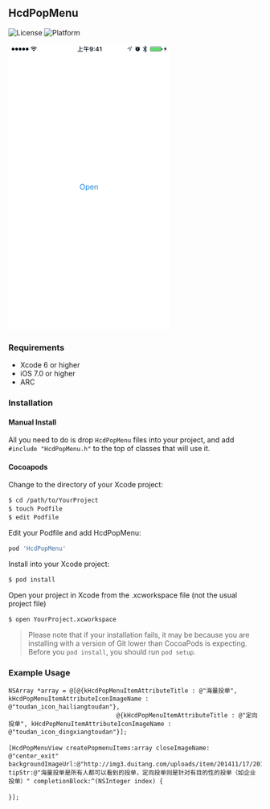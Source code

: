 HcdPopMenu
------
![License](https://img.shields.io/cocoapods/l/TWPhotoPicker.svg)
![Platform](https://img.shields.io/cocoapods/p/TWPhotoPicker.svg)

![图片](https://raw.githubusercontent.com/Jvaeyhcd/HcdPopMenu/master/screen.gif)

### Requirements
* Xcode 6 or higher
* iOS 7.0 or higher
* ARC

### Installation
#### Manual Install

All you need to do is drop `HcdPopMenu` files into your project, and add `#include "HcdPopMenu.h"` to the top of classes that will use it.

#### Cocoapods

Change to the directory of your Xcode project:
``` bash
$ cd /path/to/YourProject
$ touch Podfile
$ edit Podfile
```

Edit your Podfile and add HcdPopMenu:
``` bash
pod 'HcdPopMenu'
```
Install into your Xcode project:
``` bash
$ pod install
```
Open your project in Xcode from the .xcworkspace file (not the usual project file)
``` bash
$ open YourProject.xcworkspace
```

> Please note that if your installation fails, it may be because you are installing with a version of Git lower than CocoaPods is expecting. Before you `pod install`, you should run `pod setup`.

### Example Usage

``` objc
NSArray *array = @[@{kHcdPopMenuItemAttributeTitle : @"海量投单", kHcdPopMenuItemAttributeIconImageName : @"toudan_icon_hailiangtoudan"},
                              @{kHcdPopMenuItemAttributeTitle : @"定向投单", kHcdPopMenuItemAttributeIconImageName : @"toudan_icon_dingxiangtoudan"}];

[HcdPopMenuView createPopmenuItems:array closeImageName: @"center_exit" backgroundImageUrl:@"http://img3.duitang.com/uploads/item/201411/17/20141117102333_rwHMH.thumb.700_0.jpeg" tipStr:@"海量投单是所有人都可以看到的投单，定向投单则是针对有目的性的投单（如企业投单）" completionBlock:^(NSInteger index) {

}];
```
